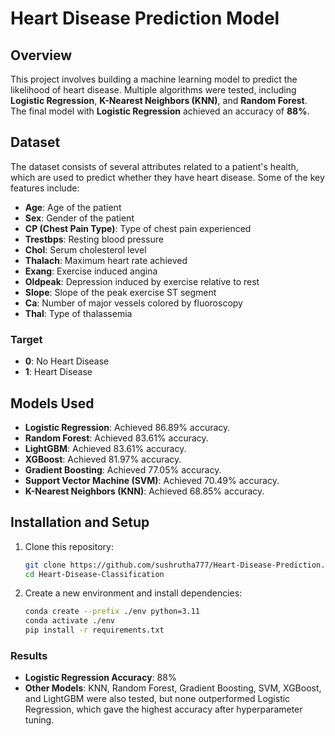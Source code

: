 # Heart Disease Prediction Model

## Overview

This project involves building a machine learning model to predict the likelihood of heart disease. Multiple algorithms were tested, including **Logistic Regression**, **K-Nearest Neighbors (KNN)**, and **Random Forest**. The final model with **Logistic Regression** achieved an accuracy of **88%**.

## Dataset

The dataset consists of several attributes related to a patient's health, which are used to predict whether they have heart disease. Some of the key features include:
- **Age**: Age of the patient
- **Sex**: Gender of the patient
- **CP (Chest Pain Type)**: Type of chest pain experienced
- **Trestbps**: Resting blood pressure
- **Chol**: Serum cholesterol level
- **Thalach**: Maximum heart rate achieved
- **Exang**: Exercise induced angina
- **Oldpeak**: Depression induced by exercise relative to rest
- **Slope**: Slope of the peak exercise ST segment
- **Ca**: Number of major vessels colored by fluoroscopy
- **Thal**: Type of thalassemia

### Target
- **0**: No Heart Disease
- **1**: Heart Disease

## Models Used

- **Logistic Regression**: Achieved 86.89% accuracy.
- **Random Forest**: Achieved 83.61% accuracy.
- **LightGBM**: Achieved 83.61% accuracy.
- **XGBoost**: Achieved 81.97% accuracy.
- **Gradient Boosting**: Achieved 77.05% accuracy.
- **Support Vector Machine (SVM)**: Achieved 70.49% accuracy.
- **K-Nearest Neighbors (KNN)**: Achieved 68.85% accuracy.

## Installation and Setup

1. Clone this repository:
   ```bash
   git clone https://github.com/sushrutha777/Heart-Disease-Prediction.git
   cd Heart-Disease-Classification

2. Create a new environment and install dependencies:

   ```bash
   conda create --prefix ./env python=3.11
   conda activate ./env
   pip install -r requirements.txt
   ```

### Results

- **Logistic Regression Accuracy**: 88%
- **Other Models**: KNN, Random Forest, Gradient Boosting, SVM, XGBoost, and LightGBM were also tested, but none outperformed Logistic Regression, which gave the highest accuracy after hyperparameter tuning. 
